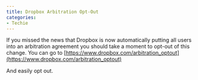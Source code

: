 ```yaml
---
title: Dropbox Arbitration Opt-Out
categories:
- Techie
---
```


If you missed the news that Dropbox is now automatically putting all users into an arbitration agreement you should take a moment to opt-out of this change. You can go to
[https://www.dropbox.com/arbitration_optout](https://www.dropbox.com/arbitration_optout)

And easily opt out.
